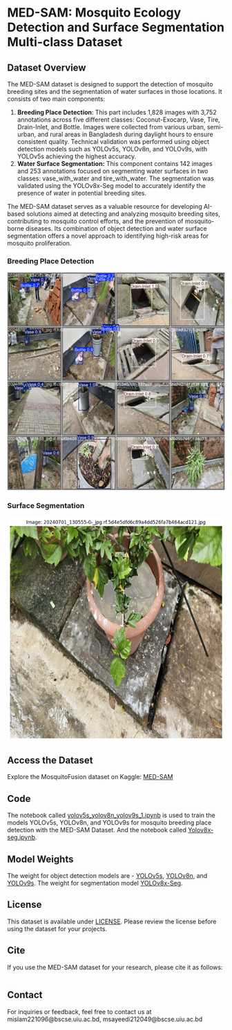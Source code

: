 # MED-SAM: Mosquito Ecology Detection and Surface Segmentation Multi-class Dataset

<h2>Dataset Overview</h2>
<p>The MED-SAM dataset is designed to support the detection of mosquito breeding sites and the segmentation of water surfaces in those locations. It consists of two main components:

1. **Breeding Place Detection**: This part includes 1,828 images with 3,752 annotations across five different classes: Coconut-Exocarp, Vase, Tire, Drain-Inlet, and Bottle. Images were collected from various urban, semi-urban, and rural areas in Bangladesh during daylight hours to ensure consistent quality. Technical validation was performed using object detection models such as YOLOv5s, YOLOv8n, and YOLOv9s, with YOLOv5s achieving the highest accuracy.
2. **Water Surface Segmentation:** This component contains 142 images and 253 annotations focused on segmenting water surfaces in two classes: vase_with_water and tire_with_water. The segmentation was validated using the YOLOv8x-Seg model to accurately identify the presence of water in potential breeding sites.

The MED-SAM dataset serves as a valuable resource for developing AI-based solutions aimed at detecting and analyzing mosquito breeding sites, contributing to mosquito control efforts, and the prevention of mosquito-borne diseases. Its combination of object detection and water surface segmentation offers a novel approach to identifying high-risk areas for mosquito proliferation.</p>

<h3>Breeding Place Detection</h3>

![Dataset Overview](Result/Yolov8n/val_batch1_pred.jpg)

<h3>Surface Segmentation</h3>

![Dataset Overview](Result/YOLOv8x-Seg/seg_1.png)

<h2>Access the Dataset</h2>
<p>Explore the MosquitoFusion dataset on Kaggle: <a href="" target="_blank">MED-SAM</a></p>

<h2>Code</h2>
<p>The notebook called <a href="Code/yolov5s_yolov8n_yolov9s_1.ipynb">yolov5s_yolov8n_yolov9s_1.ipynb</a> is used to train the models YOLOv5s, YOLOv8n, and YOLOv9s for mosquito breeding place detection with the MED-SAM Dataset. And the notebook called <a href="Code/Yolov8x-seg.ipynb">Yolov8x-seg.ipynb</a>.</p>

<h2>Model Weights</h2>
<p>The weight for object detection models are - <a href="Result/Yolov5s/Weight">YOLOv5s</a>, <a href="Result/Yolov5s/Weight">YOLOv8n</a>, and <a href="Result/Yolov5s/Weight">YOLOv9s</a>. The weight for segmentation model <a href="https://drive.google.com/drive/folders/1vjX6ZJbT87Xto4hQ7_dcueQjF9C5DjkI?usp=sharing">YOLOv8x-Seg</a>.

<h2>License</h2>
<p>This dataset is available under <a href="LICENSE">LICENSE</a>. Please review the license before using the dataset for your projects.</p>

<h2>Cite</h2>
<p>If you use the MED-SAM dataset for your research, please cite it as follows:</p>
<pre>
</pre>

<h2>Contact</h2>
<p>For inquiries or feedback, feel free to contact us at mislam221096@bscse.uiu.ac.bd, msayeedi212049@bscse.uiu.ac.bd</p>

</body>
</html>

